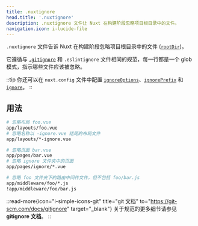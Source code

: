```yaml
---
title: .nuxtignore
head.title: '.nuxtignore'
description: .nuxtignore 文件让 Nuxt 在构建阶段忽略项目根目录中的文件。
navigation.icon: i-lucide-file
---
```


`.nuxtignore` 文件告诉 Nuxt 在构建阶段忽略项目根目录中的文件 ([`rootDir`](/docs/api/nuxt-config#rootdir))。

它遵循与 [`.gitignore`](/docs/guide/directory-structure/gitignore) 和 `.eslintignore` 文件相同的规范，每一行都是一个 glob 模式，指示哪些文件应该被忽略。

::tip
你还可以在 `nuxt.config` 文件中配置 [`ignoreOptions`](/docs/api/nuxt-config#ignoreoptions)、[`ignorePrefix`](/docs/api/nuxt-config#ignoreprefix) 和 [`ignore`](/docs/api/nuxt-config#ignore)。
::

## 用法

```bash [.nuxtignore]
# 忽略布局 foo.vue
app/layouts/foo.vue
# 忽略名称以 -ignore.vue 结尾的布局文件
app/layouts/*-ignore.vue

# 忽略页面 bar.vue
app/pages/bar.vue
# 忽略 ignore 文件夹中的页面
app/pages/ignore/*.vue

# 忽略 foo 文件夹下的路由中间件文件，但不包括 foo/bar.js
app/middleware/foo/*.js
!app/middleware/foo/bar.js
```

::read-more{icon="i-simple-icons-git" title="git 文档" to="https://git-scm.com/docs/gitignore" target="_blank"}
关于规范的更多细节请参见 **gitignore 文档**。
::
